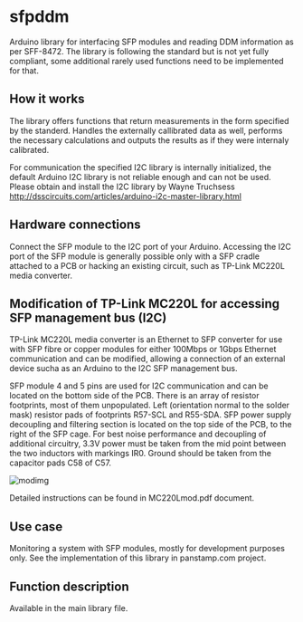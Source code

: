 sfpddm
======

Arduino library for interfacing SFP modules and reading DDM information as per SFF-8472. The library is following the standard but is not yet fully compliant, some additional rarely used functions need to be implemented for that.


How it works
------------

The library offers functions that return measurements in the form specified by the standerd. Handles the externally callibrated data as well, performs the necessary calculations and outputs the results as if they were internaly calibrated.

For communication the specified I2C library is internally initialized, the default Arduino I2C library is not reliable enough and can not be used.
Please obtain and install the I2C library by Wayne Truchsess http://dsscircuits.com/articles/arduino-i2c-master-library.html

Hardware connections
-------------
Connect the SFP module to the I2C port of your Arduino. Accessing the I2C port of the SFP module is generally possible only with a SFP cradle attached to a PCB or hacking an existing circuit, such as TP-Link MC220L media converter.


Modification of TP-Link MC220L for accessing SFP management bus (I2C)
-------------
TP-Link MC220L media converter is an Ethernet to SFP converter for use with SFP fibre or copper modules for either 100Mbps or 1Gbps Ethernet communication and can be modified, allowing a connection of an external device sucha as an Arduino to the I2C SFP management bus. 

SFP module 4 and 5 pins are used for I2C communication and can be located on the bottom side of the PCB. There is an array of resistor footprints, most of them unpopulated. Left (orientation normal to the solder mask) resistor pads of footprints R57-SCL and R55-SDA. SFP power supply decoupling and filtering section is located on the top side of the PCB, to the right of the SFP cage. For best noise performance and decoupling of additional circuitry, 3.3V power must be taken from the mid point between the two inductors with markings IR0. Ground should be taken from the capacitor pads C58 of C57.

![modimg](sfpddm/blob/master/mcmod.jpg "Connecting to the I2C on MC220L")

Detailed instructions can be found in MC220Lmod.pdf document.

Use case
-------------
Monitoring a system with SFP modules, mostly for development purposes only. See the implementation of this library in panstamp.com project.

Function description
-------------
Available in the main library file.

